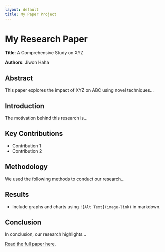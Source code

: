 ```yaml
---
layout: default
title: My Paper Project
---
```


# My Research Paper
**Title**: A Comprehensive Study on XYZ

**Authors**: Jiwon Haha

## Abstract
This paper explores the impact of XYZ on ABC using novel techniques...

## Introduction
The motivation behind this research is...

## Key Contributions
- Contribution 1
- Contribution 2

## Methodology
We used the following methods to conduct our research...

## Results
- Include graphs and charts using `![Alt Text](image-link)` in markdown.

## Conclusion
In conclusion, our research highlights...

[Read the full paper here](link-to-your-paper).
